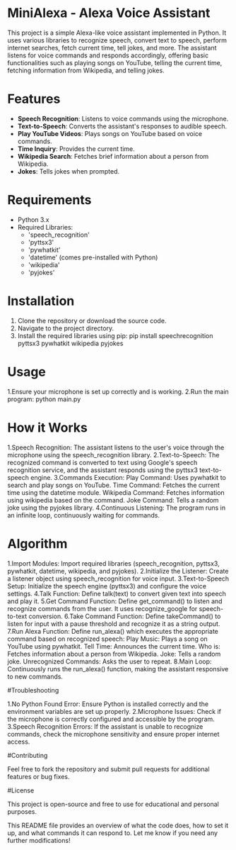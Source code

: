 # MiniAlexa - Alexa Voice Assistant

This project is a simple Alexa-like voice assistant implemented in Python. It uses various libraries to recognize speech, convert text to speech, perform internet searches, fetch current time, tell jokes, and more. The assistant listens for voice commands and responds accordingly, offering basic functionalities such as playing songs on YouTube, telling the current time, fetching information from Wikipedia, and telling jokes.

# Features

- **Speech Recognition**: Listens to voice commands using the microphone.
- **Text-to-Speech**: Converts the assistant's responses to audible speech.
- **Play YouTube Videos**: Plays songs on YouTube based on voice commands.
- **Time Inquiry**: Provides the current time.
- **Wikipedia Search**: Fetches brief information about a person from Wikipedia.
- **Jokes**: Tells jokes when prompted.

# Requirements

- Python 3.x
- Required Libraries:
  - 'speech_recognition'
  - 'pyttsx3'
  - 'pywhatkit'
  - 'datetime' (comes pre-installed with Python)
  - 'wikipedia'
  - 'pyjokes'

# Installation

1. Clone the repository or download the source code.
2. Navigate to the project directory.
3. Install the required libraries using pip:
   pip install speechrecognition pyttsx3 pywhatkit wikipedia pyjokes

# Usage

1.Ensure your microphone is set up correctly and is working.
2.Run the main program:
  python main.py

# How it Works

1.Speech Recognition: The assistant listens to the user's voice through the microphone using the speech_recognition library.
2.Text-to-Speech: The recognized command is converted to text using Google's speech recognition service, and the assistant responds using the pyttsx3 text-to-speech engine.
3.Commands Execution:
  Play Command: Uses pywhatkit to search and play songs on YouTube.
  Time Command: Fetches the current time using the datetime module.
  Wikipedia Command: Fetches information using wikipedia based on the command.
  Joke Command: Tells a random joke using the pyjokes library.
4.Continuous Listening: The program runs in an infinite loop, continuously waiting for commands.

# Algorithm

1.Import Modules: Import required libraries (speech_recognition, pyttsx3, pywhatkit, datetime, wikipedia, and pyjokes).
2.Initialize the Listener: Create a listener object using speech_recognition for voice input.
3.Text-to-Speech Setup: Initialize the speech engine (pyttsx3) and configure the voice settings.
4.Talk Function: Define talk(text) to convert given text into speech and play it.
5.Get Command Function: Define get_command() to listen and recognize commands from the user. It uses recognize_google for speech-to-text conversion.
6.Take Command Function: Define takeCommand() to listen for input with a pause threshold and recognize it as a string output.
7.Run Alexa Function: Define run_alexa() which executes the appropriate command based on recognized speech:
  Play Music: Plays a song on YouTube using pywhatkit.
  Tell Time: Announces the current time.
  Who is: Fetches information about a person from Wikipedia.
  Joke: Tells a random joke.
  Unrecognized Commands: Asks the user to repeat.
8.Main Loop: Continuously runs the run_alexa() function, making the assistant responsive to new commands.

#Troubleshooting

1.No Python Found Error: Ensure Python is installed correctly and the environment variables are set up properly.
2.Microphone Issues: Check if the microphone is correctly configured and accessible by the program.
3.Speech Recognition Errors: If the assistant is unable to recognize commands, check the microphone sensitivity and ensure proper internet access.

#Contributing

Feel free to fork the repository and submit pull requests for additional features or bug fixes.

#License

This project is open-source and free to use for educational and personal purposes.

This README file provides an overview of what the code does, how to set it up, and what commands it can respond to. Let me know if you need any further modifications!

